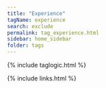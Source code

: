 ```yaml
---
title: "Experience"
tagName: experience
search: exclude
permalink: tag_experience.html
sidebar: home_sidebar
folder: tags
---
```

{% include taglogic.html %}

{% include links.html %}

